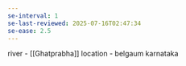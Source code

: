 ```yaml
---
se-interval: 1
se-last-reviewed: 2025-07-16T02:47:34
se-ease: 2.5
---
```

river - [[Ghatprabha]]
location - belgaum karnataka

